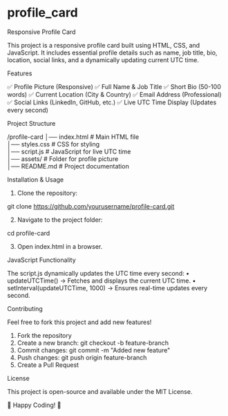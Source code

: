 # profile_card
Responsive Profile Card

This project is a responsive profile card built using HTML, CSS, and JavaScript. It includes essential profile details such as name, job title, bio, location, social links, and a dynamically updating current UTC time.

Features

✅ Profile Picture (Responsive)
✅ Full Name & Job Title
✅ Short Bio (50-100 words)
✅ Current Location (City & Country)
✅ Email Address (Professional)
✅ Social Links (LinkedIn, GitHub, etc.)
✅ Live UTC Time Display (Updates every second)

Project Structure

/profile-card
│── index.html          # Main HTML file  
│── styles.css          # CSS for styling  
│── script.js           # JavaScript for live UTC time  
│── assets/             # Folder for profile picture  
│── README.md           # Project documentation  

Installation & Usage
 1. Clone the repository:

git clone <https://github.com/yourusername/profile-card.git>

 2. Navigate to the project folder:

cd profile-card

 3. Open index.html in a browser.

JavaScript Functionality

The script.js dynamically updates the UTC time every second:
 • updateUTCTime() → Fetches and displays the current UTC time.
 • setInterval(updateUTCTime, 1000) → Ensures real-time updates every second.

Contributing

Feel free to fork this project and add new features!
 1. Fork the repository
 2. Create a new branch: git checkout -b feature-branch
 3. Commit changes: git commit -m "Added new feature"
 4. Push changes: git push origin feature-branch
 5. Create a Pull Request

License

This project is open-source and available under the MIT License.

🚀 Happy Coding! 🚀
